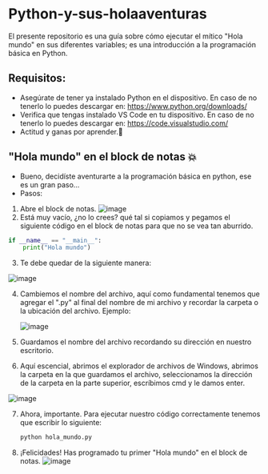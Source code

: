 # Python-y-sus-holaaventuras
El presente repositorio es una guía sobre cómo ejecutar el mítico "Hola mundo" en sus diferentes variables; es una introducción a la programación básica en Python.

## Requisitos:
- Asegúrate de tener ya instalado Python en el dispositivo. En caso de no tenerlo lo puedes descargar en: https://www.python.org/downloads/
- Verifica que tengas instalado VS Code en tu dispositivo. En caso de no tenerlo lo puedes descargar en: https://code.visualstudio.com/
- Actitud y ganas por aprender.🚀

## "Hola mundo" en el block de notas 💥
- Bueno, decidíste aventurarte a la programación básica en python, ese es un gran paso...
- Pasos:
1. Abre el block de notas.
   ![image](https://github.com/user-attachments/assets/8b52dc32-91d9-4ed8-a1c3-ecdd838b8398)
2. Está muy vacío, ¿no lo crees? qué tal si copiamos y pegamos el siguiente código  en el block de notas para que no se vea tan aburrido.

```python
if __name__ == "__main__":
    print("Hola mundo")
```
3. Te debe quedar de la siguiente manera:
 
  ![image](https://github.com/user-attachments/assets/0db1b2a1-44bb-42c0-9d45-d46668cceadc)
  
4. Cambiemos el nombre del archivo, aquí como fundamental tenemos que agregar el ".py" al final del nombre de mi archivo y recordar la carpeta o la ubicación del archivo. Ejemplo:

   ![image](https://github.com/user-attachments/assets/434c2f2c-d7e5-4ec3-a71e-ddd0b23d3b45)
   
5. Guardamos el nombre del archivo recordando su dirección en nuestro escritorio.
   
6. Aquí escencial, abrimos el explorador de archivos de Windows, abrimos la carpeta en la que guardamos el archivo, seleccionamos la dirección de la carpeta en la parte superior, escríbimos cmd y le damos enter.
   
![image](https://github.com/user-attachments/assets/91b04af7-1bbb-4c65-8b99-c96681e8a1cf)

7. Ahora, importante. Para ejecutar nuestro código correctamente tenemos que escribir lo siguiente:
   ```python
   python hola_mundo.py
   
8. ¡Felicidades! Has programado tu primer "Hola mundo" en el block de notas.
![image](https://github.com/user-attachments/assets/1bb2366b-955a-4791-88a5-e36f2fc29873)

